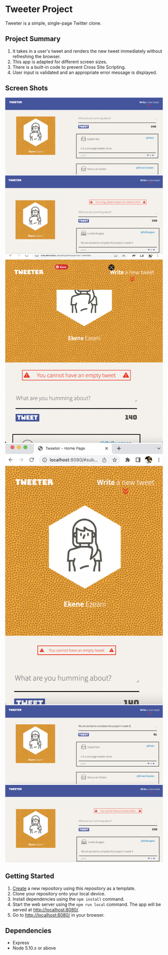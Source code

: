 # Tweeter Project

Tweeter is a simple, single-page Twitter clone.


## Project Summary
1. It takes in a user's tweet and renders the new tweet immediately without refreshing the browser.
2. This app is adapted for different screen sizes.
3. There is a built-in code to prevent Cross Site Scripting.
4. User input is validated and an appropriate error message is displayed.

## Screen Shots

!["Submits tweet and update page"](./public/docs/submits-tweets-updates-page.png)
!["Validation Message"](./public/docs/validation-error-message.png)
!["how it will look on an iPad"](./public/docs/Screen%20Shot%202022-09-15%20at%207.30.48%20PM.png)
!["on smaller screens"](./public/docs/on-smaller-screens.png)
!["counts tweet characters"](./public/docs/counts-tweet-characters.png)
!["Validation message when no tweet is submitted"](./public/docs/validation-error-message2.png)



## Getting Started

1. [Create](https://docs.github.com/en/repositories/creating-and-managing-repositories/creating-a-repository-from-a-template) a new repository using this repository as a template.
2. Clone your repository onto your local device.
3. Install dependencies using the `npm install` command.
3. Start the web server using the `npm run local` command. The app will be served at <http://localhost:8080/>.
4. Go to <http://localhost:8080/> in your browser.

## Dependencies

- Express
- Node 5.10.x or above
